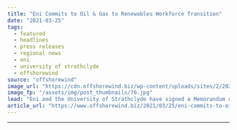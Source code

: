 ```yaml
---
title: "Eni Commits to Oil & Gas to Renewables Workforce Transition"
date: "2021-03-25"
tags: 
  - featured
  - headlines
  - press releases
  - regional news
  - eni
  - university of strathclyde
  - offshorewind
source: "offshorewind"
image_url: "https://cdn.offshorewind.biz/wp-content/uploads/sites/2/2021/03/25140504/Eni-Commits-Oil-Gas-to-Renewables-Workforce-Transition-in-Scotland.jpg"
image_fp: "/assets/img/post_thumbnails/76.jpg"
lead: "Eni and the University of Strathclyde have signed a Memorandum of Understanding (MoU) to"
article_url: "https://www.offshorewind.biz/2021/03/25/eni-commits-to-oil-gas-to-renewables-workforce-transition/"
---
```


---
